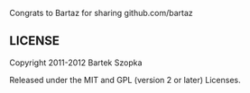 

Congrats to Bartaz for sharing
github.com/bartaz



LICENSE
---------

Copyright 2011-2012 Bartek Szopka

Released under the MIT and GPL (version 2 or later) Licenses.

